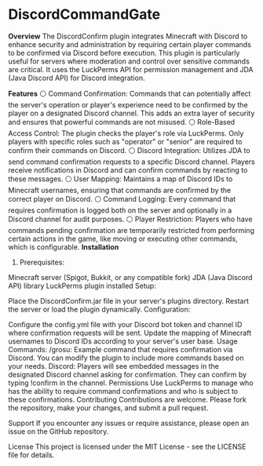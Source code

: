 # DiscordCommandGate

**Overview**
The DiscordConfirm plugin integrates Minecraft with Discord to enhance security and administration by requiring certain player commands to be confirmed via Discord before execution. This plugin is particularly useful for servers where moderation and control over sensitive commands are critical. It uses the LuckPerms API for permission management and JDA (Java Discord API) for Discord integration.

**Features**
⚪ Command Confirmation: Commands that can potentially affect the server's operation or player's experience need to be confirmed by the player on a designated Discord channel. This adds an extra layer of security and ensures that powerful commands are not misused.
⚪ Role-Based Access Control: The plugin checks the player's role via LuckPerms. Only players with specific roles such as "operator" or "senior" are required to confirm their commands on Discord.
⚪ Discord Integration: Utilizes JDA to send command confirmation requests to a specific Discord channel. Players receive notifications in Discord and can confirm commands by reacting to these messages.
⚪ User Mapping: Maintains a map of Discord IDs to Minecraft usernames, ensuring that commands are confirmed by the correct player on Discord.
⚪ Command Logging: Every command that requires confirmation is logged both on the server and optionally in a Discord channel for audit purposes.
⚪ Player Restriction: Players who have commands pending confirmation are temporarily restricted from performing certain actions in the game, like moving or executing other commands, which is configurable.
**Installation**
  1. Prerequisites:

Minecraft server (Spigot, Bukkit, or any compatible fork)
JDA (Java Discord API) library
LuckPerms plugin installed
Setup:

Place the DiscordConfirm.jar file in your server's plugins directory.
Restart the server or load the plugin dynamically.
Configuration:

Configure the config.yml file with your Discord bot token and channel ID where confirmation requests will be sent.
Update the mapping of Minecraft usernames to Discord IDs according to your server's user base.
Usage
Commands:
/grosu: Example command that requires confirmation via Discord. You can modify the plugin to include more commands based on your needs.
Discord:
Players will see embedded messages in the designated Discord channel asking for confirmation. They can confirm by typing !confirm in the channel.
Permissions
Use LuckPerms to manage who has the ability to require command confirmations and who is subject to these confirmations.
Contributing
Contributions are welcome. Please fork the repository, make your changes, and submit a pull request.

Support
If you encounter any issues or require assistance, please open an issue on the GitHub repository.

License
This project is licensed under the MIT License - see the LICENSE file for details.
